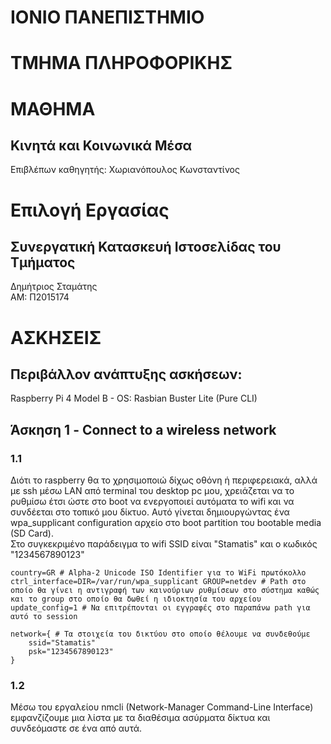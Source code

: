 # ΙΟΝΙΟ ΠΑΝΕΠΙΣΤΗΜΙΟ 


# ΤΜΗΜΑ ΠΛΗΡΟΦΟΡΙΚΗΣ 


# ΜΑΘΗΜΑ
## Κινητά και Κοινωνικά Μέσα
 
Επιβλέπων καθηγητής: Χωριανόπουλος Κωνσταντίνος 


# Επιλογή Εργασίας
## Συνεργατική Κατασκευή Ιστοσελίδας του Τμήματος

Δημήτριος Σταμάτης <br>
ΑΜ: Π2015174

# ΑΣΚΗΣΕΙΣ
## Περιβάλλον ανάπτυξης ασκήσεων: 
Raspberry Pi 4 Model B - OS: Rasbian Buster Lite (Pure CLI)
## Άσκηση 1 - Connect to a wireless network
### 1.1
Διότι το raspberry θα το χρησιμοποιώ δίχως οθόνη ή περιφερειακά, αλλά με ssh μέσω LAN από terminal του desktop pc μου, χρειάζεται να το ρυθμίσω έτσι ώστε στο boot να ενεργοποιεί αυτόματα το wifi και να συνδέεται στο τοπικό μου δίκτυο. Αυτό γίνεται δημιουργώντας ένα wpa_supplicant configuration αρχείο στο boot partition του bootable media (SD Card). <br>
Στο συγκεκριμένο παράδειγμα το wifi SSID είναι "Stamatis" και ο κωδικός "1234567890123"
```
country=GR # Alpha-2 Unicode ISO Identifier για το WiFi πρωτόκολλο
ctrl_interface=DIR=/var/run/wpa_supplicant GROUP=netdev # Path στο οποίο θα γίνει η αντιγραφή των καινούριων ρυθμίσεων στο σύστημα καθώς και το group στο οποίο θα δωθεί η ιδιοκτησία του αρχείου
update_config=1 # Να επιτρέπονται οι εγγραφές στο παραπάνω path για αυτό το session

network={ # Τα στοιχεία του δικτύου στο οποίο θέλουμε να συνδεθούμε
    ssid="Stamatis"
    psk="1234567890123"
}
```
### 1.2
Μέσω του εργαλείου nmcli (Network-Manager Command-Line Interface) εμφανζίζουμε μια λίστα με τα διαθέσιμα ασύρματα δίκτυα και συνδεόμαστε σε ένα από αυτά.
